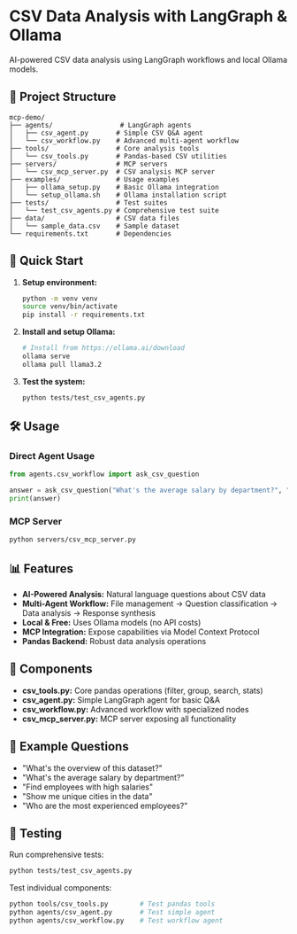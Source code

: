# CSV Data Analysis with LangGraph & Ollama

AI-powered CSV data analysis using LangGraph workflows and local Ollama models.

## 📁 Project Structure

```
mcp-demo/
├── agents/                 # LangGraph agents
│   ├── csv_agent.py       # Simple CSV Q&A agent
│   └── csv_workflow.py    # Advanced multi-agent workflow
├── tools/                 # Core analysis tools
│   └── csv_tools.py       # Pandas-based CSV utilities
├── servers/               # MCP servers
│   └── csv_mcp_server.py  # CSV analysis MCP server
├── examples/              # Usage examples
│   ├── ollama_setup.py    # Basic Ollama integration
│   └── setup_ollama.sh    # Ollama installation script
├── tests/                 # Test suites
│   └── test_csv_agents.py # Comprehensive test suite
├── data/                  # CSV data files
│   └── sample_data.csv    # Sample dataset
└── requirements.txt       # Dependencies
```

## 🚀 Quick Start

1. **Setup environment:**
   ```bash
   python -m venv venv
   source venv/bin/activate
   pip install -r requirements.txt
   ```

2. **Install and setup Ollama:**
   ```bash
   # Install from https://ollama.ai/download
   ollama serve
   ollama pull llama3.2
   ```

3. **Test the system:**
   ```bash
   python tests/test_csv_agents.py
   ```

## 🛠️ Usage

### Direct Agent Usage
```python
from agents.csv_workflow import ask_csv_question

answer = ask_csv_question("What's the average salary by department?", "data/sample_data.csv")
print(answer)
```

### MCP Server
```bash
python servers/csv_mcp_server.py
```

## 📊 Features

- **AI-Powered Analysis:** Natural language questions about CSV data
- **Multi-Agent Workflow:** File management → Question classification → Data analysis → Response synthesis
- **Local & Free:** Uses Ollama models (no API costs)
- **MCP Integration:** Expose capabilities via Model Context Protocol
- **Pandas Backend:** Robust data analysis operations

## 🔧 Components

- **csv_tools.py:** Core pandas operations (filter, group, search, stats)
- **csv_agent.py:** Simple LangGraph agent for basic Q&A
- **csv_workflow.py:** Advanced workflow with specialized nodes
- **csv_mcp_server.py:** MCP server exposing all functionality

## 📝 Example Questions

- "What's the overview of this dataset?"
- "What's the average salary by department?"
- "Find employees with high salaries"
- "Show me unique cities in the data"
- "Who are the most experienced employees?"

## 🧪 Testing

Run comprehensive tests:
```bash
python tests/test_csv_agents.py
```

Test individual components:
```bash
python tools/csv_tools.py        # Test pandas tools
python agents/csv_agent.py       # Test simple agent
python agents/csv_workflow.py    # Test workflow agent
```
